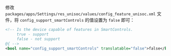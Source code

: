 修改 `packages/apps/Settings/res_unisoc/values/config_feature_unisoc.xml` 文件，将 `config_support_smartControls` 的值设置为 `false` 即可：

```xml
<!-- Is the device capable of features in SmartControls.
     true - support
     false - not support
@{ -->
<bool name="config_support_smartControls" translatable="false">false</bool>
```

